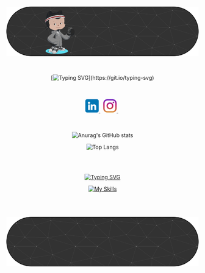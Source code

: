 <div style="display: inline_block"></br>
    <img align="center" alt="html5" src="github-header-image1.png"/>
</div>

<br>
<br>

<div align="center">
    
[![Typing SVG](https://readme-typing-svg.herokuapp.com?font=Fira+Code&size=30&duration=4500&pause=870&color=6136CA&center=true&vCenter=true&width=435&lines=Welcome%3A;To+My+GitHub!)](https://git.io/typing-svg)
 
</div>    



<br>
<br>

<div align="center">

  <a href="https://www.linkedin.com/in/gustavo-salgado-de-almeida-269372329/w">
    <img src="./linkedin.png" alt="LinkedIn" height="35" width="35" />
  </a>
  &nbsp; <!-- Espaço entre os ícones -->
  <a href="https://www.instagram.com/salgadinz/">
    <img src="./instagram.png" alt="Instagram" height="35" width="35" />
  </a>
  &nbsp; <!-- Espaço entre os ícones -->

</div>

<br>  
<br>

<div align="center">

![Anurag's GitHub stats](https://github-readme-stats.vercel.app/api?username=saalgadev&show_icons=true&theme=dark)


![Top Langs](https://github-readme-stats.vercel.app/api/top-langs/?username=saalgadev&layout=compact&theme=dark)

</div>

<br>
<br>

<div align="center">
    
[![Typing SVG](https://readme-typing-svg.herokuapp.com?font=Fira+Code&size=30&duration=4500&pause=870&color=6136CA&center=true&vCenter=true&width=435&lines=Technologies+I+use+daily)](https://git.io/typing-svg)

<div align="center">
    
</div>

  
  [![My Skills](https://skillicons.dev/icons?i=html,css,js,python,c)](https://skillicons.dev)

</div>

<br>
<br>

<div style="display: inline_block"></br>
    <img align="center" alt="html5" src="github-header-image.png"/>
</div>

